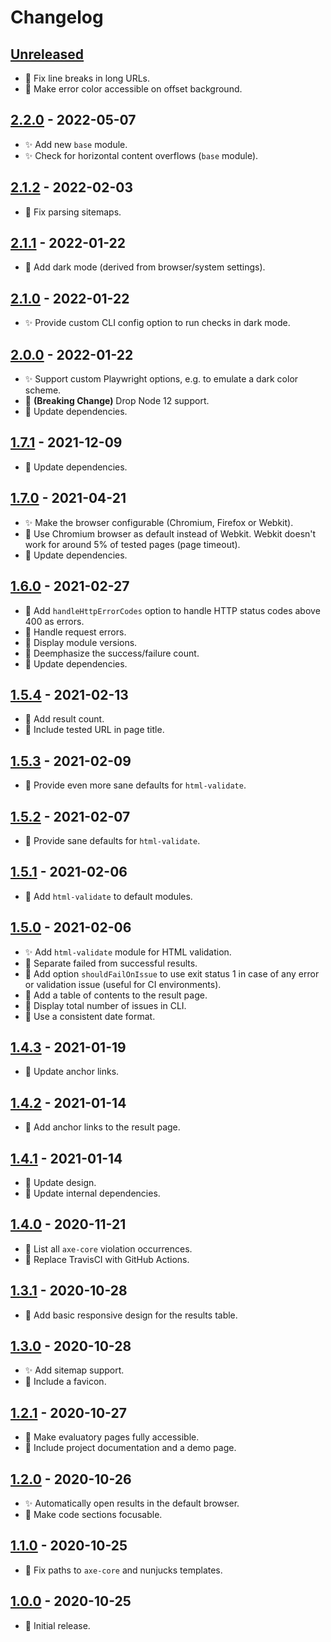 # Changelog

## [Unreleased]

- :gem: Fix line breaks in long URLs.
- :gem: Make error color accessible on offset background.

## [2.2.0] - 2022-05-07

- :sparkles: Add new `base` module.
- :sparkles: Check for horizontal content overflows (`base` module).

## [2.1.2] - 2022-02-03

- :bug: Fix parsing sitemaps.

## [2.1.1] - 2022-01-22

- :gem: Add dark mode (derived from browser/system settings).

## [2.1.0] - 2022-01-22

- :sparkles: Provide custom CLI config option to run checks in dark mode.

## [2.0.0] - 2022-01-22

- :sparkles: Support custom Playwright options, e.g. to emulate a dark color scheme.
- :hammer: **(Breaking Change)** Drop Node 12 support.
- :hammer: Update dependencies.

## [1.7.1] - 2021-12-09

- :hammer: Update dependencies.

## [1.7.0] - 2021-04-21

- :sparkles: Make the browser configurable (Chromium, Firefox or Webkit).
- :rocket: Use Chromium browser as default instead of Webkit. Webkit doesn't work for around 5% of tested pages (page timeout).
- :hammer: Update dependencies.

## [1.6.0] - 2021-02-27

- :rocket: Add `handleHttpErrorCodes` option to handle HTTP status codes above 400 as errors.
- :rocket: Handle request errors.
- :rocket: Display module versions.
- :gem: Deemphasize the success/failure count.
- :hammer: Update dependencies.

## [1.5.4] - 2021-02-13

- :rocket: Add result count.
- :rocket: Include tested URL in page title.

## [1.5.3] - 2021-02-09

- :rocket: Provide even more sane defaults for `html-validate`.

## [1.5.2] - 2021-02-07

- :rocket: Provide sane defaults for `html-validate`.

## [1.5.1] - 2021-02-06

- :rocket: Add `html-validate` to default modules.

## [1.5.0] - 2021-02-06

- :sparkles: Add `html-validate` module for HTML validation.
- :rocket: Separate failed from successful results.
- :rocket: Add option `shouldFailOnIssue` to use exit status 1 in case of any error or validation issue (useful for CI environments).
- :rocket: Add a table of contents to the result page.
- :rocket: Display total number of issues in CLI.
- :rocket: Use a consistent date format.

## [1.4.3] - 2021-01-19

- :gem: Update anchor links.

## [1.4.2] - 2021-01-14

- :rocket: Add anchor links to the result page.

## [1.4.1] - 2021-01-14

- :gem: Update design.
- :hammer: Update internal dependencies.

## [1.4.0] - 2020-11-21

- :bug: List all `axe-core` violation occurrences.
- :hammer: Replace TravisCI with GitHub Actions.

## [1.3.1] - 2020-10-28

- :rocket: Add basic responsive design for the results table.

## [1.3.0] - 2020-10-28

- :sparkles: Add sitemap support.
- :rocket: Include a favicon.

## [1.2.1] - 2020-10-27

- :rocket: Make evaluatory pages fully accessible.
- :book: Include project documentation and a demo page.

## [1.2.0] - 2020-10-26

- :sparkles: Automatically open results in the default browser.
- :rocket: Make code sections focusable.

## [1.1.0] - 2020-10-25

- :bug: Fix paths to `axe-core` and nunjucks templates.

## [1.0.0] - 2020-10-25

- :tada: Initial release.

[Unreleased]: https://github.com/darekkay/evaluatory/compare/2.2.0...HEAD
[2.2.0]: https://github.com/darekkay/evaluatory/compare/2.1.2...2.2.0
[2.1.2]: https://github.com/darekkay/evaluatory/compare/2.1.1...2.1.2
[2.1.1]: https://github.com/darekkay/evaluatory/compare/2.1.0...2.1.1
[2.1.0]: https://github.com/darekkay/evaluatory/compare/2.0.0...2.1.0
[2.0.0]: https://github.com/darekkay/evaluatory/compare/1.7.1...2.0.0
[1.7.1]: https://github.com/darekkay/evaluatory/compare/1.7.0...1.7.1
[1.7.0]: https://github.com/darekkay/evaluatory/compare/1.6.0...1.7.0
[1.6.0]: https://github.com/darekkay/evaluatory/compare/1.5.4...1.6.0
[1.5.4]: https://github.com/darekkay/evaluatory/compare/1.5.3...1.5.4
[1.5.3]: https://github.com/darekkay/evaluatory/compare/1.5.2...1.5.3
[1.5.2]: https://github.com/darekkay/evaluatory/compare/1.5.1...1.5.2
[1.5.1]: https://github.com/darekkay/evaluatory/compare/1.5.0...1.5.1
[1.5.0]: https://github.com/darekkay/evaluatory/compare/1.4.3...1.5.0
[1.4.3]: https://github.com/darekkay/evaluatory/compare/1.4.2...1.4.3
[1.4.2]: https://github.com/darekkay/evaluatory/compare/1.4.1...1.4.2
[1.4.1]: https://github.com/darekkay/evaluatory/compare/1.4.0...1.4.1
[1.4.0]: https://github.com/darekkay/evaluatory/compare/1.3.1...1.4.0
[1.3.1]: https://github.com/darekkay/evaluatory/compare/1.3.0...1.3.1
[1.3.0]: https://github.com/darekkay/evaluatory/compare/1.2.1...1.3.0
[1.2.1]: https://github.com/darekkay/evaluatory/compare/1.2.0...1.2.1
[1.2.0]: https://github.com/darekkay/evaluatory/compare/1.1.0...1.2.0
[1.1.0]: https://github.com/darekkay/evaluatory/compare/1.0.0...1.1.0
[1.0.0]: https://github.com/darekkay/evaluatory/compare/tag/1.0.0
